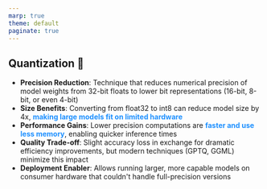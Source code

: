 ```yaml
---
marp: true
theme: default
paginate: true
---
```


<style>
.dodgerblue {
  color: dodgerblue;
}
</style>
## Quantization 🧮

- **Precision Reduction**: Technique that reduces numerical precision of model weights from 32-bit floats to lower bit representations (16-bit, 8-bit, or even 4-bit)
- **Size Benefits**: Converting from float32 to int8 can reduce model size by 4x, <span class="dodgerblue">**making large models fit on limited hardware**</span>
- **Performance Gains**: Lower precision computations are <span class="dodgerblue">**faster and use less memory**</span>, enabling quicker inference times
- **Quality Trade-off**: Slight accuracy loss in exchange for dramatic efficiency improvements, but modern techniques (GPTQ, GGML) minimize this impact
- **Deployment Enabler**: Allows running larger, more capable models on consumer hardware that couldn't handle full-precision versions


<!--
La quantization d'un modèle est une technique qui consiste à réduire la
  précision numérique des poids et activations du modèle pour diminuer sa
  taille et accélérer l'inférence.

  Au lieu d'utiliser des nombres à virgule flottante sur 32 bits (float32),
  on utilise des représentations plus compactes comme 16 bits, 8 bits, ou
  même 4 bits. Par exemple, passer de float32 à int8 divise par 4 la taille
  du modèle.

  Cette compression permet :
  - De réduire l'utilisation mémoire
  - D'accélérer les calculs
  - De faire tourner des modèles plus gros sur du matériel limité

  Le compromis est une légère perte de précision, mais les techniques
  modernes (comme GPTQ, GGML) maintiennent généralement de bonnes
  performances.
-->